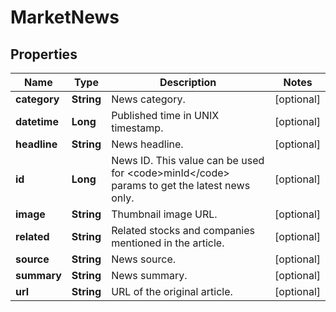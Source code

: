 # MarketNews

## Properties

 Name         | Type       | Description                                                                                            | Notes      
--------------|------------|--------------------------------------------------------------------------------------------------------|------------
 **category** | **String** | News category.                                                                                         | [optional] 
 **datetime** | **Long**   | Published time in UNIX timestamp.                                                                      | [optional] 
 **headline** | **String** | News headline.                                                                                         | [optional] 
 **id**       | **Long**   | News ID. This value can be used for &lt;code&gt;minId&lt;/code&gt; params to get the latest news only. | [optional] 
 **image**    | **String** | Thumbnail image URL.                                                                                   | [optional] 
 **related**  | **String** | Related stocks and companies mentioned in the article.                                                 | [optional] 
 **source**   | **String** | News source.                                                                                           | [optional] 
 **summary**  | **String** | News summary.                                                                                          | [optional] 
 **url**      | **String** | URL of the original article.                                                                           | [optional] 



